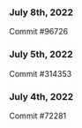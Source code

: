 ### July 8th, 2022

Commit #96726

### July 5th, 2022

Commit #314353


### July 4th, 2022

Commit #72281
